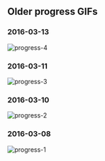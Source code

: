 ## Older progress GIFs

### 2016-03-13

![progress-4](https://cloud.githubusercontent.com/assets/2499070/13728071/fa45de02-e95e-11e5-8aee-9c557f8f104a.gif)

### 2016-03-11

![progress-3](https://cloud.githubusercontent.com/assets/2499070/13726704/e8d65e30-e927-11e5-96b2-41ae3c6f3e10.gif)

### 2016-03-10

![progress-2](https://cloud.githubusercontent.com/assets/2499070/13600986/c754023a-e580-11e5-8455-551e3697cfd2.gif)

### 2016-03-08

![progress-1](https://cloud.githubusercontent.com/assets/2499070/13570606/68ecc136-e4c3-11e5-8068-42c2e14be354.gif)
